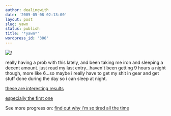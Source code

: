 ```yaml
---
author: dealingwith
date: '2005-05-08 02:13:00'
layout: post
slug: yawn
status: publish
title: '*yawn*'
wordpress_id: '306'
---
```


[![/][1]][2]

really having a prob with this lately, and been taking me iron and sleeping a
decent amount. just read my last entry…haven't been getting 9 hours a night
though, more like 6…so maybe i really have to get my shit in gear and get
stuff done during the day so i can sleep at night.

[these are interesting results][3]


[especially the first one][4]


See more progress on: [find out why i'm so tired all the time][5]

   [1]: http://images.43things.com/entry/00/00/16/5699s.jpg

   [2]: http://images.43things.com/entry/00/00/16/5699l.jpg

   [3]: http://www.google.com/search?q=tired

   [4]: http://www.tired.com/

   [5]: http://43things.com/people/progress/dealingwith?on=592

